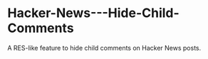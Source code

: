 # Hacker-News---Hide-Child-Comments
A RES-like feature to hide child comments on Hacker News posts.
